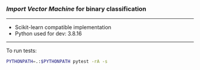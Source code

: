 ### _Import Vector Machine_ for binary classification

---

- Scikit-learn compatible implementation
- Python used for dev: 3.8.16

---

To run tests:

```sh
PYTHONPATH=.:$PYTHONPATH pytest -rA -s
```
